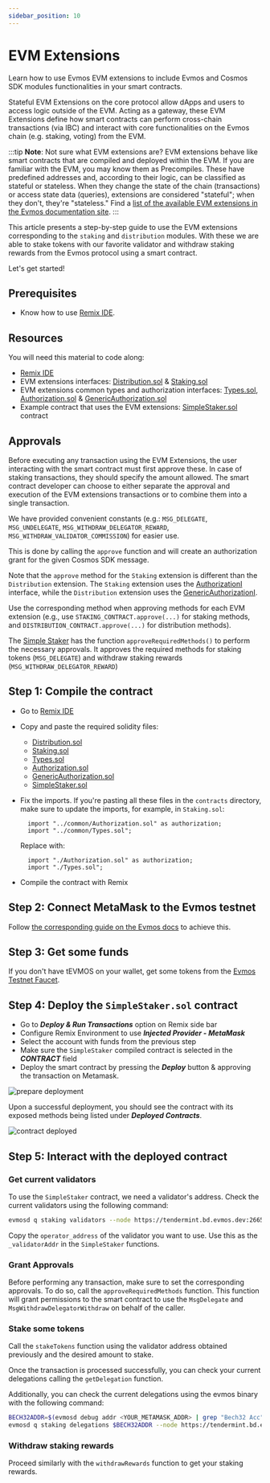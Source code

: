 ```yaml
---
sidebar_position: 10
---
```


# EVM Extensions

Learn how to use Evmos EVM extensions to include Evmos and Cosmos SDK modules functionalities in your smart contracts.

Stateful EVM Extensions on the core protocol allow dApps and users to access logic outside of the EVM.
Acting as a gateway, these EVM Extensions define how smart contracts can perform cross-chain transactions
(via IBC) and interact with core functionalities on the Evmos chain (e.g. staking, voting) from the EVM.

:::tip
**Note**: Not sure what EVM extensions are?
EVM extensions behave like smart contracts that are compiled and deployed within the EVM. If you are familiar with the EVM, you may know them as Precompiles.
These have predefined addresses and, according to their logic, can be classified as stateful or stateless.
When they change the state of the chain (transactions)
or access state data (queries), extensions are considered "stateful";
when they don't, they're "stateless."
Find a [list of the available EVM extensions in the Evmos documentation site](https://docs.evmos.org/develop/build-a-dapp/build-smart-contracts/evm_extensions).
:::

This article presents a step-by-step guide to use the EVM extensions
corresponding to the `staking` and `distribution` modules.
With these we are able to stake tokens with our favorite validator
and withdraw staking rewards from the Evmos protocol using a smart contract.

Let's get started!

## Prerequisites

- Know how to use [Remix IDE](https://remix.ethereum.org/).

## Resources

You will need this material to code along:

- [Remix IDE](https://remix.ethereum.org/)
- EVM extensions interfaces: [Distribution.sol](https://github.com/evmos/extensions/blob/main/precompiles/stateful/Distribution.sol)
  & [Staking.sol](https://github.com/evmos/extensions/blob/main/precompiles/stateful/Staking.sol)
- EVM extensions common types and authorization interfaces:
  [Types.sol](https://github.com/evmos/extensions/blob/main/precompiles/common/Types.sol),
  [Authorization.sol](https://github.com/evmos/extensions/blob/main/precompiles/common/Authorization.sol) &
  [GenericAuthorization.sol](https://github.com/evmos/extensions/blob/main/precompiles/common/GenericAuthorization.sol)
- Example contract that uses the EVM extensions:
  [SimpleStaker.sol](https://github.com/evmos/extensions/blob/main/examples/simple-staker/contracts/SimpleStaker.sol) contract

## Approvals

Before executing any transaction using the EVM Extensions,
the user interacting with the smart contract must first approve these.
In case of staking transactions, they should specify the amount allowed.
The smart contract developer can choose to either separate
the approval and execution of the EVM extensions transactions
or to combine them into a single transaction.

We have provided convenient constants (e.g.: `MSG_DELEGATE`, `MSG_UNDELEGATE`,
`MSG_WITHDRAW_DELEGATOR_REWARD`, `MSG_WITHDRAW_VALIDATOR_COMMISSION`) for easier use.

This is done by calling the `approve` function and will create an authorization grant for the given Cosmos SDK message.

Note that the `approve` method for the `Staking` extension is different
than the `Distribution` extension.
The `Staking` extension uses the [AuthorizationI](https://github.com/evmos/extensions/blob/a776030516f396af4e6cd5588f59103017c0e6fe/precompiles/common/Authorization.sol#L7)
interface, while the `Distribution` extension uses the [GenericAuthorizationI](https://github.com/evmos/extensions/blob/a776030516f396af4e6cd5588f59103017c0e6fe/precompiles/common/GenericAuthorization.sol#L7).

Use the corresponding method when approving methods for each EVM extension
(e.g., use `STAKING_CONTRACT.approve(...)` for staking methods,
and `DISTRIBUTION_CONTRACT.approve(...)` for distribution methods).

The [Simple Staker](https://github.com/evmos/extensions/blob/main/examples/simple-staker/contracts/SimpleStaker.sol) has the function `approveRequiredMethods()`
to perform the necessary approvals.
It approves the required methods for staking tokens (`MSG_DELEGATE`)
and withdraw staking rewards (`MSG_WITHDRAW_DELEGATOR_REWARD`)

## Step 1: Compile the contract

- Go to [Remix IDE](https://remix.ethereum.org/)
- Copy and paste the required solidity files:
  - [Distribution.sol](https://github.com/evmos/extensions/blob/main/precompiles/stateful/Distribution.sol)
  - [Staking.sol](https://github.com/evmos/extensions/blob/main/precompiles/stateful/Staking.sol)
  - [Types.sol](https://github.com/evmos/extensions/blob/main/precompiles/common/Types.sol)
  - [Authorization.sol](https://github.com/evmos/extensions/blob/main/precompiles/common/Authorization.sol)
  - [GenericAuthorization.sol](https://github.com/evmos/extensions/blob/main/precompiles/common/GenericAuthorization.sol)
  - [SimpleStaker.sol](https://github.com/evmos/extensions/blob/main/examples/simple-staker/contracts/SimpleStaker.sol)
- Fix the imports. If you're pasting all these files in the `contracts` directory,
  make sure to update the imports, for example, in `Staking.sol`:

  ```solidity
    import "../common/Authorization.sol" as authorization;
    import "../common/Types.sol";
  ```

  Replace with:

  ```solidity
    import "./Authorization.sol" as authorization;
    import "./Types.sol";
  ```

- Compile the contract with Remix

## Step 2: Connect MetaMask to the Evmos testnet

Follow [the corresponding guide on the Evmos docs](https://docs.evmos.org/use/connect-your-wallet/metamask) to achieve this.

## Step 3: Get some funds

If you don't have tEVMOS on your wallet,
get some tokens from the [Evmos Testnet Faucet](https://faucet.evmos.dev/).

## Step 4: Deploy the `SimpleStaker.sol` contract

- Go to ***Deploy & Run Transactions*** option on Remix side bar
- Configure Remix Environment to use ***Injected Provider - MetaMask***
- Select the account with funds from the previous step
- Make sure the `SimpleStaker` compiled contract is selected in the ***CONTRACT*** field
- Deploy the smart contract by pressing the ***Deploy*** button & approving the transaction on Metamask.

![prepare deployment](/img/remix_prepare_deploy.png)

Upon a successful deployment,
you should see the contract with its exposed methods being listed under ***Deployed Contracts***.

![contract deployed](/img/remix_deployed.png)

## Step 5: Interact with the deployed contract

### Get current validators

To use the `SimpleStaker` contract, we need a validator's address.
Check the current validators using the following command:

```bash
evmosd q staking validators --node https://tendermint.bd.evmos.dev:26657
```

Copy the `operator_address` of the validator you want to use.
Use this as the `_validatorAddr` in the `SimpleStaker` functions.

### Grant Approvals

Before performing any transaction,
make sure to set the corresponding approvals.
To do so, call the `approveRequiredMethods` function.
This function will grant permissions to the smart contract
to use the `MsgDelegate` and `MsgWithdrawDelegatorWithdraw`
on behalf of the caller.

### Stake some tokens

Call the `stakeTokens` function using the validator address obtained previously
and the desired amount to stake.

Once the transaction is processed successfully,
you can check your current delegations calling the `getDelegation` function.

Additionally, you can check the current delegations using the evmos binary with the following command:

```bash
BECH32ADDR=$(evmosd debug addr <YOUR_METAMASK_ADDR> | grep "Bech32 Acc" | cut -c 13-56)
evmosd q staking delegations $BECH32ADDR --node https://tendermint.bd.evmos.dev:26657
```

### Withdraw staking rewards

Proceed similarly with the `withdrawRewards` function to get your staking rewards.

